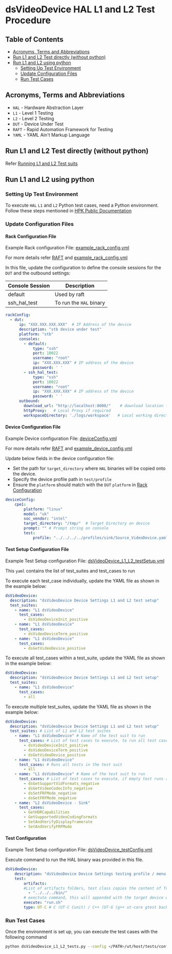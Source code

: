 # dsVideoDevice HAL L1 and L2 Test Procedure

## Table of Contents

- [Acronyms, Terms and Abbreviations](#acronyms-terms-and-abbreviations)
- [Run L1 and L2 Test directly (without python)](#run-l1-and-l2-test-directly-without-python)
- [Run L1 and L2 using python](#run-l1-and-l2-using-python)
  - [Setting Up Test Environment](#setting-up-test-environment)
  - [Update Configuration Files](#update-configuration-files)
  - [Run Test Cases](#run-test-cases)

## Acronyms, Terms and Abbreviations

- `HAL`    - Hardware Abstraction Layer
- `L1`     - Level 1 Testing
- `L2`     - Level 2 Testing
- `DUT`    - Device Under Test
- `RAFT`   - Rapid Automation Framework for Testing
- `YAML`   - YAML Ain't Markup Language

## Run L1 and L2 Test directly (without python)

Refer [Running L1 and L2 Test suits](https://github.com/rdkcentral/rdk-hpk-documentation/tree/1.4.5?tab=readme-ov-file#running-the-l1-l2-test-suite-on-the-target)

## Run L1 and L2 using python

### Setting Up Test Environment

To execute `HAL` `L1` and `L2` Python test cases, need a Python environment. Follow these steps mentioned in [HPK Public Documentation](https://github.com/rdkcentral/rdk-hpk-documentation/?tab=readme-ov-file#installing-the-python-environment-for-l3-testing-suite)

### Update Configuration Files

#### Rack Configuration File

Example Rack configuration File: [example_rack_config.yml](../../../host/tests/configs/example_rack_config.yml)

For more details refer [RAFT](https://github.com/rdkcentral/python_raft/blob/1.0.0/README.md) and [example_rack_config.yml](https://github.com/rdkcentral/python_raft/blob/1.0.0/examples/configs/example_rack_config.yml)

In this file, update the configuration to define the console sessions for the `DUT` and the outbound settings:

|Console Session|Description|
|---------------|-----------|
|default|Used by raft|
|ssh_hal_test|To run the `HAL` binary|

```yaml
rackConfig:
  - dut:
      ip: "XXX.XXX.XXX.XXX"  # IP Address of the device
      description: "stb device under test"
      platform: "stb"
      consoles:
        - default:
            type: "ssh"
            port: 10022
            username: "root"
            ip: "XXX.XXX.XXX" # IP address of the device
            password: ' '
        - ssh_hal_test:
            type: "ssh"
            port: 10022
            username: "root"
            ip: "XXX.XXX.XXX" # IP address of the device
            password: ' '
      outbound:
        download_url: "http://localhost:8000/"    # download location for the CPE device
        httpProxy:   # Local Proxy if required
        workspaceDirectory: './logs/workspace'   # Local working directory
```

#### Device Configuration File

Example Device configuration File: [deviceConfig.yml](../../../host/tests/configs/deviceConfig.yml)

For more details refer [RAFT](https://github.com/rdkcentral/python_raft/blob/1.0.0/README.md) and [example_device_config.yml](https://github.com/rdkcentral/python_raft/blob/1.0.0/examples/configs/example_device_config.yml)

Update below fields in the device configuration file:

- Set the path for `target_directory` where `HAL` binaries will be copied onto the device.
- Specify the device profile path in `test/profile`
- Ensure the `platform` should match with the `DUT` `platform` in [Rack Configuration](#rack-configuration-file)

```yaml
deviceConfig:
    cpe1:
        platform: "linux"
        model: "uk"
        soc_vendor: "intel"
        target_directory: "/tmp/"  # Target Directory on device
        prompt: "" # Prompt string on console
        test:
            profile: "../../../../profiles/sink/Source_VideoDevice.yaml"
```

#### Test Setup Configuration File

Example Test Setup configuration File: [dsVideoDevice_L1_L2_testSetup.yml](../../../host/tests/L1_L2_TestCases/dsVideoDevice/dsVideoDevice_L1_L2_testSetup.yml)

This `yaml` contains the list of test_suites and test_cases to run

To execute each test_case individually, update the YAML file as shown in the example below:

```yaml
dsVideoDevice:
  description: "dsVideoDevice Device Settings L1 and L2 test setup"
  test_suites:
    - name: "L1 dsVideoDevice"
      test_cases:
        - dsVideoDeviceInit_positive
    - name: "L1 dsVideoDevice"
      test_cases:
        - dsVideoDeviceTerm_positive
    - name: "L1 dsVideoDevice"
      test_cases:
        - dsGetVideoDevice_positive
```

To execute all test_cases within a test_suite, update the YAML file as shown in the example below:

```yaml
dsVideoDevice:
  description: "dsVideoDevice Device Settings L1 and L2 test setup"
  test_suites:
    - name: "L1 dsVideoDevice"
      test_cases:
        - all
```

To execute multiple test_suites, update the YAML file as shown in the example below:

```yaml
dsVideoDevice:
  description: "dsVideoDevice Device Settings L1 and L2 test setup"
  test_suites: # List of L1 and L2 test suites
    - name: "L1 dsVideoDevice" # Name of the test suit to run
      test_cases: # List of test cases to execute, to run all test cases in test suite with R option use `all`
        - dsVideoDeviceInit_positive
        - dsVideoDeviceTerm_positive
        - dsGetVideoDevice_positive
    - name: "L1 dsVideoDevice"
      test_cases: # Runs all tests in the test suit
        - all
    - name: "L1 dsVideoDevice" # Name of the test suit to run
      test_cases: # List of test cases to execute, if empty test runs all test cases with `r` option
        - dsGetSupportVidFormats_negative
        - dsGetVideoCodecInfo_negative
        - dsSetFRFMode_negative
        - dsGetFRFMode_negative
    - name: "L2 dsVideoDevice - Sink"
      test_cases:
        - GetHDRCapabilities
        - GetSupportedVideoCodingFormats
        - SetAndVerifyDisplayframerate
        - SetAndVerifyFRFMode
```

#### Test Configuration

Example Test Setup configuration File: [dsVideoDevice_testConfig.yml](../../../host/tests/dsClasses/dsVideoDevice_testConfig.yml)

Execute command to run the HAL binary was provided in this file.

```yaml
dsVideoDevice:
    description: "dsVideoDevice Device Settings testing profile / menu system for UT"
    test:
        artifacts:
        #List of artifacts folders, test class copies the content of folder to the target device workspace
          - "../../../bin/"
        # exectute command, this will appended with the target device workspace path
        execute: "run.sh"
        type: UT-C # C (UT-C Cunit) / C++ (UT-G (g++ ut-core gtest backend))
```

### Run Test Cases

Once the environment is set up, you can execute the test cases with the following command

```bash
python dsVideoDevice_L1_L2_tests.py --config </PATH>/ut/host/tests/configs/example_rack_config.yml --deviceConfig </PATH>/ut/host/tests/configs/deviceConfig.yml
```
